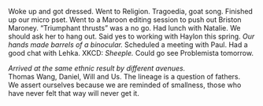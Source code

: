 Woke up and got dressed. Went to Religion. Tragoedia, goat song. Finished up our micro pset. Went to a Maroon editing session to push out Briston Maroney. “Triumphant thrusts” was a no go. Had lunch with Natalie. We should ask her to hang out. Said yes to working with Haylon this spring. *Our hands made barrels of a binocular.* Scheduled a meeting with Paul. Had a good chat  with Lehka. XKCD: *Sheeple.* Could go see Problemista tomorrow. 

*Arrived at the same ethnic result by different avenues.*  
Thomas Wang, Daniel, Will and Us. The lineage is a question of fathers.   
We assert ourselves because we are reminded of smallness, those who have never felt that way will never get it.